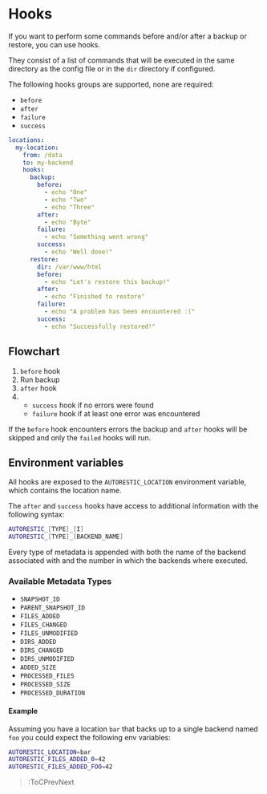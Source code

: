 # Hooks

If you want to perform some commands before and/or after a backup or restore, you can use hooks.

They consist of a list of commands that will be executed in the same directory as the config file or in the `dir` directory if configured.

The following hooks groups are supported, none are required:

- `before`
- `after`
- `failure`
- `success`

```yml | .autorestic.yml
locations:
  my-location:
    from: /data
    to: my-backend
    hooks:
      backup:
        before:
          - echo "One"
          - echo "Two"
          - echo "Three"
        after:
          - echo "Byte"
        failure:
          - echo "Something went wrong"
        success:
          - echo "Well done!"
      restore:
        dir: /var/www/html
        before:
          - echo "Let's restore this backup!"
        after:
          - echo "Finished to restore"
        failure:
          - echo "A problem has been encountered :("
        success:
          - echo "Successfully restored!"
```

## Flowchart

1. `before` hook
2. Run backup
3. `after` hook
4. - `success` hook if no errors were found
   - `failure` hook if at least one error was encountered

If the `before` hook encounters errors the backup and `after` hooks will be skipped and only the `failed` hooks will run.

## Environment variables

All hooks are exposed to the `AUTORESTIC_LOCATION` environment variable, which contains the location name.

The `after` and `success` hooks have access to additional information with the following syntax:

```bash
AUTORESTIC_[TYPE]_[I]
AUTORESTIC_[TYPE]_[BACKEND_NAME]
```

Every type of metadata is appended with both the name of the backend associated with and the number in which the backends where executed.

### Available Metadata Types

- `SNAPSHOT_ID`
- `PARENT_SNAPSHOT_ID`
- `FILES_ADDED`
- `FILES_CHANGED`
- `FILES_UNMODIFIED`
- `DIRS_ADDED`
- `DIRS_CHANGED`
- `DIRS_UNMODIFIED`
- `ADDED_SIZE`
- `PROCESSED_FILES`
- `PROCESSED_SIZE`
- `PROCESSED_DURATION`

#### Example

Assuming you have a location `bar` that backs up to a single backend named `foo` you could expect the following env variables:

```bash
AUTORESTIC_LOCATION=bar
AUTORESTIC_FILES_ADDED_0=42
AUTORESTIC_FILES_ADDED_FOO=42
```

> :ToCPrevNext
